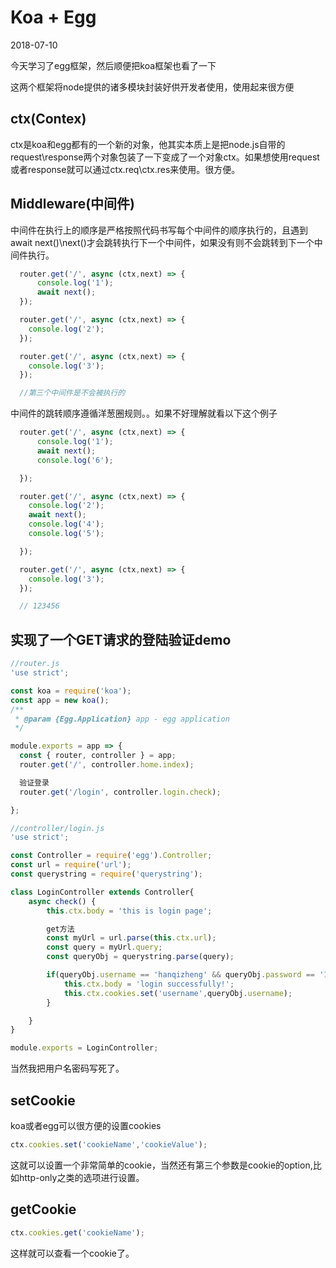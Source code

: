 # Koa + Egg

2018-07-10

今天学习了egg框架，然后顺便把koa框架也看了一下

这两个框架将node提供的诸多模块封装好供开发者使用，使用起来很方便

## ctx(Contex)

ctx是koa和egg都有的一个新的对象，他其实本质上是把node.js自带的request\response两个对象包装了一下变成了一个对象ctx。如果想使用request或者response就可以通过ctx.req\ctx.res来使用。很方便。

## Middleware(中间件)
中间件在执行上的顺序是严格按照代码书写每个中间件的顺序执行的，且遇到await next()\next()才会跳转执行下一个中间件，如果没有则不会跳转到下一个中间件执行。
```js
  router.get('/', async (ctx,next) => {
      console.log('1');
      await next();
  });

  router.get('/', async (ctx,next) => {
    console.log('2');
  });

  router.get('/', async (ctx,next) => {
    console.log('3');
  });

  //第三个中间件是不会被执行的
```
中间件的跳转顺序遵循洋葱圈规则。。如果不好理解就看以下这个例子

```js
  router.get('/', async (ctx,next) => {
      console.log('1');
      await next();
      console.log('6');

  });

  router.get('/', async (ctx,next) => {
    console.log('2');
    await next();
    console.log('4');
    console.log('5');

  });

  router.get('/', async (ctx,next) => {
    console.log('3');
  });

  // 123456

```

## 实现了一个GET请求的登陆验证demo
```js
//router.js
'use strict';

const koa = require('koa');
const app = new koa();
/**
 * @param {Egg.Application} app - egg application
 */

module.exports = app => {
  const { router, controller } = app;
  router.get('/', controller.home.index);

  验证登录
  router.get('/login', controller.login.check);

};
```

```js
//controller/login.js
'use strict';

const Controller = require('egg').Controller;
const url = require('url');
const querystring = require('querystring');

class LoginController extends Controller{
    async check() {
        this.ctx.body = 'this is login page';

        get方法
        const myUrl = url.parse(this.ctx.url);
        const query = myUrl.query;
        const queryObj = querystring.parse(query);

        if(queryObj.username == 'hanqizheng' && queryObj.password == '123'){
            this.ctx.body = 'login successfully!';
            this.ctx.cookies.set('username',queryObj.username);
        }

    }
}

module.exports = LoginController;
```
当然我把用户名密码写死了。

## setCookie
koa或者egg可以很方便的设置cookies

```js
ctx.cookies.set('cookieName','cookieValue');
```
这就可以设置一个非常简单的cookie，当然还有第三个参数是cookie的option,比如http-only之类的选项进行设置。

## getCookie
```js
ctx.cookies.get('cookieName');
```
这样就可以查看一个cookie了。